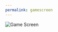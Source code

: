 ```yaml
---
permalink: gamescreen
---
```


<img src="https://i.postimg.cc/MKSYj4dq/image.png" alt="Game Screen" usemap="#gameMap">

<!DOCTYPE html>
<html lang="en">
<head>
    <meta charset="UTF-8">
    <meta name="viewport" content="width=device-width, initial-scale=1.0">
    <title>Game</title>
    <style>
       